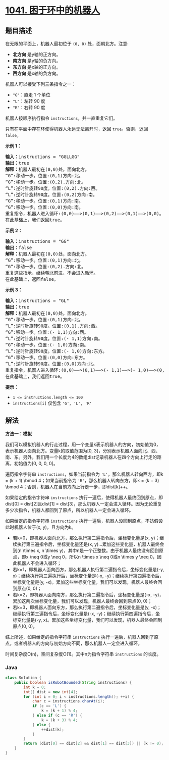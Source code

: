 # [1041. 困于环中的机器人](https://leetcode.cn/problems/robot-bounded-in-circle)

## 题目描述

<p>在无限的平面上，机器人最初位于&nbsp;<code>(0, 0)</code>&nbsp;处，面朝北方。注意:</p>

<ul>
	<li><strong>北方向</strong> 是y轴的正方向。</li>
	<li><strong>南方向</strong> 是y轴的负方向。</li>
	<li><strong>东方向</strong> 是x轴的正方向。</li>
	<li><strong>西方向</strong> 是x轴的负方向。</li>
</ul>

<p>机器人可以接受下列三条指令之一：</p>

<ul>
	<li><code>"G"</code>：直走 1 个单位</li>
	<li><code>"L"</code>：左转 90 度</li>
	<li><code>"R"</code>：右转 90 度</li>
</ul>

<p>机器人按顺序执行指令&nbsp;<code>instructions</code>，并一直重复它们。</p>

<p>只有在平面中存在环使得机器人永远无法离开时，返回&nbsp;<code>true</code>。否则，返回 <code>false</code>。</p>

<p><strong>示例 1：</strong></p>

<pre>
<strong>输入：</strong>instructions = "GGLLGG"
<strong>输出：</strong>true
<strong>解释：</strong>机器人最初在(0,0)处，面向北方。
“G”:移动一步。位置:(0,1)方向:北。
“G”:移动一步。位置:(0,2).方向:北。
“L”:逆时针旋转90度。位置:(0,2).方向:西。
“L”:逆时针旋转90度。位置:(0,2)方向:南。
“G”:移动一步。位置:(0,1)方向:南。
“G”:移动一步。位置:(0,0)方向:南。
重复指令，机器人进入循环:(0,0)——&gt;(0,1)——&gt;(0,2)——&gt;(0,1)——&gt;(0,0)。
在此基础上，我们返回true。
</pre>

<p><strong>示例 2：</strong></p>

<pre>
<strong>输入：</strong>instructions = "GG"
<strong>输出：</strong>false
<strong>解释：</strong>机器人最初在(0,0)处，面向北方。
“G”:移动一步。位置:(0,1)方向:北。
“G”:移动一步。位置:(0,2).方向:北。
重复这些指示，继续朝北前进，不会进入循环。
在此基础上，返回false。
</pre>

<p><strong>示例 3：</strong></p>

<pre>
<strong>输入：</strong>instructions = "GL"
<strong>输出：</strong>true
<strong>解释：</strong>机器人最初在(0,0)处，面向北方。
“G”:移动一步。位置:(0,1)方向:北。
“L”:逆时针旋转90度。位置:(0,1).方向:西。
“G”:移动一步。位置:(- 1,1)方向:西。
“L”:逆时针旋转90度。位置:(- 1,1)方向:南。
“G”:移动一步。位置:(- 1,0)方向:南。
“L”:逆时针旋转90度。位置:(- 1,0)方向:东方。
“G”:移动一步。位置:(0,0)方向:东方。
“L”:逆时针旋转90度。位置:(0,0)方向:北。
重复指令，机器人进入循环:(0,0)——&gt;(0,1)——&gt;(- 1,1)——&gt;(- 1,0)——&gt;(0,0)。
在此基础上，我们返回true。</pre>

<p><strong>提示：</strong></p>

<ul>
	<li><code>1 &lt;= instructions.length &lt;= 100</code></li>
	<li><code>instructions[i]</code>&nbsp;仅包含&nbsp;<code>'G', 'L', 'R'</code></li>
</ul>

## 解法

**方法一：模拟**

我们可以模拟机器人的行走过程，用一个变量k表示机器人的方向，初始值为0，表示机器人面向北方。变量k的取值范围为[0, 3]，分别表示机器人面向北、西、南、东。另外，我们用一个长度为4的数组dist记录机器人在四个方向上行走的距离，初始值为[0, 0, 0, 0]。

遍历指令字符串 `instructions`，如果当前指令为 `'L'`，那么机器人转向西方，即k = (k + 1) \bmod 4；如果当前指令为 `'R'`，那么机器人转向东方，即k = (k + 3) \bmod 4；否则，机器人在当前方向上行走一步，即dist[k]++。

如果给定的指令字符串 `instructions` 执行一遍后，使得机器人最终回到原点，即dist[0] = dist[2]且dist[1] = dist[3]，那么机器人一定会进入循环。因为无论重复多少次指令，机器人都回到了原点，所以机器人一定会进入循环。

如果给定的指令字符串 `instructions` 执行一遍后，机器人没回到原点，不妨假设此时机器人位于(x, y)，且方向为k。

-   若k=0，即机器人面向北方，那么执行第二遍指令后，坐标变化量是(x, y)；继续执行第三遍指令后，坐标变化量还是(x, y)...累加这些变化量，机器人最终会到(n \times x, n \times y)，其中n是一个正整数。由于机器人最终没有回到原点，即x \neq 0或y \neq 0，所以n \times x \neq 0或n \times y \neq 0，因此机器人不会进入循环；
-   若k=1，即机器人面向西方，那么机器人执行第二遍指令后，坐标变化量是(-y, x)；继续执行第三遍执行后，坐标变化量是(-x, -y)；继续执行第四遍指令后，坐标变化量是(y, -x)。累加这些坐标变化量，我们可以发现，机器人最终会回到原点(0, 0)；
-   若k=2，即机器人面向南方，那么执行第二遍指令后，坐标变化量是(-x, -y)，累加这两次坐标变化量，我们可以发现，机器人最终会回到原点(0, 0)；
-   若k=3，即机器人面向东方，那么执行第二遍指令后，坐标变化量是(y, -x)；继续执行第三遍指令后，坐标变化量是(-x, -y)；继续执行第四遍指令后，坐标变化量是(-y, x)。累加这些坐标变化量，我们可以发现，机器人最终会回到原点(0, 0)。

综上所述，如果给定的指令字符串 `instructions` 执行一遍后，机器人回到了原点，或者机器人的方向与初始方向不同，那么机器人一定会进入循环。

时间复杂度O(n)，空间复杂度O(1)。其中n为指令字符串 `instructions` 的长度。

### **Java**

```java
class Solution {
    public boolean isRobotBounded(String instructions) {
        int k = 0;
        int[] dist = new int[4];
        for (int i = 0; i < instructions.length(); ++i) {
            char c = instructions.charAt(i);
            if (c == 'L') {
                k = (k + 1) % 4;
            } else if (c == 'R') {
                k = (k + 3) % 4;
            } else {
                ++dist[k];
            }
        }
        return (dist[0] == dist[2] && dist[1] == dist[3]) || (k != 0);
    }
}
```
